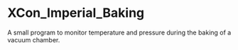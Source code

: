# XCon_Imperial_Baking
A small program to monitor temperature and pressure during the baking of a vacuum chamber.
